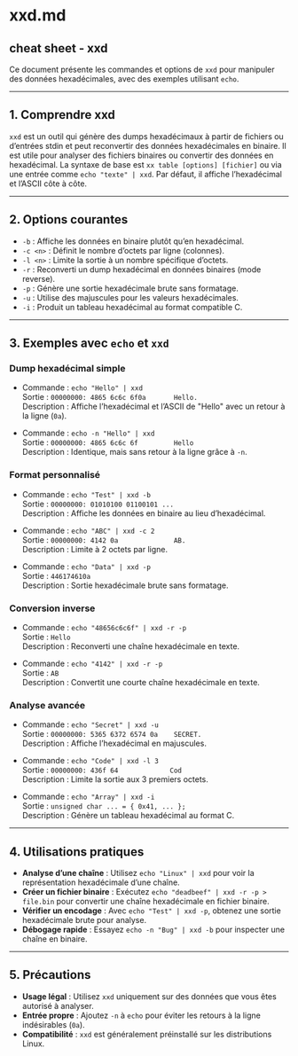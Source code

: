 # xxd.md

## cheat sheet - xxd

Ce document présente les commandes et options de `xxd` pour manipuler des données hexadécimales, avec des exemples utilisant `echo`.


---

## 1. Comprendre xxd

`xxd` est un outil qui génère des dumps hexadécimaux à partir de fichiers ou d’entrées stdin et peut reconvertir des données hexadécimales en binaire. Il est utile pour analyser des fichiers binaires ou convertir des données en hexadécimal. La syntaxe de base est `xx table [options] [fichier]` ou via une entrée comme `echo "texte" | xxd`. Par défaut, il affiche l’hexadécimal et l’ASCII côte à côte.

---

## 2. Options courantes

- `-b` : Affiche les données en binaire plutôt qu’en hexadécimal.
- `-c <n>` : Définit le nombre d’octets par ligne (colonnes).
- `-l <n>` : Limite la sortie à un nombre spécifique d’octets.
- `-r` : Reconverti un dump hexadécimal en données binaires (mode reverse).
- `-p` : Génère une sortie hexadécimale brute sans formatage.
- `-u` : Utilise des majuscules pour les valeurs hexadécimales.
- `-i` : Produit un tableau hexadécimal au format compatible C.

---

## 3. Exemples avec `echo` et `xxd`

### Dump hexadécimal simple
- Commande : `echo "Hello" | xxd`  
  Sortie : `00000000: 4865 6c6c 6f0a       Hello.`  
  Description : Affiche l’hexadécimal et l’ASCII de "Hello" avec un retour à la ligne (`0a`).

- Commande : `echo -n "Hello" | xxd`  
  Sortie : `00000000: 4865 6c6c 6f         Hello`  
  Description : Identique, mais sans retour à la ligne grâce à `-n`.

### Format personnalisé
- Commande : `echo "Test" | xxd -b`  
  Sortie : `00000000: 01010100 01100101 ...`  
  Description : Affiche les données en binaire au lieu d’hexadécimal.

- Commande : `echo "ABC" | xxd -c 2`  
  Sortie : `00000000: 4142 0a              AB.`  
  Description : Limite à 2 octets par ligne.

- Commande : `echo "Data" | xxd -p`  
  Sortie : `446174610a`  
  Description : Sortie hexadécimale brute sans formatage.

### Conversion inverse
- Commande : `echo "48656c6c6f" | xxd -r -p`  
  Sortie : `Hello`  
  Description : Reconverti une chaîne hexadécimale en texte.

- Commande : `echo "4142" | xxd -r -p`  
  Sortie : `AB`  
  Description : Convertit une courte chaîne hexadécimale en texte.

### Analyse avancée
- Commande : `echo "Secret" | xxd -u`  
  Sortie : `00000000: 5365 6372 6574 0a    SECRET.`  
  Description : Affiche l’hexadécimal en majuscules.

- Commande : `echo "Code" | xxd -l 3`  
  Sortie : `00000000: 436f 64             Cod`  
  Description : Limite la sortie aux 3 premiers octets.

- Commande : `echo "Array" | xxd -i`  
  Sortie : `unsigned char ... = { 0x41, ... };`  
  Description : Génère un tableau hexadécimal au format C.

---

## 4. Utilisations pratiques

- **Analyse d’une chaîne** : Utilisez `echo "Linux" | xxd` pour voir la représentation hexadécimale d’une chaîne.
- **Créer un fichier binaire** : Exécutez `echo "deadbeef" | xxd -r -p > file.bin` pour convertir une chaîne hexadécimale en fichier binaire.
- **Vérifier un encodage** : Avec `echo "Test" | xxd -p`, obtenez une sortie hexadécimale brute pour analyse.
- **Débogage rapide** : Essayez `echo -n "Bug" | xxd -b` pour inspecter une chaîne en binaire.

---

## 5. Précautions

- **Usage légal** : Utilisez `xxd` uniquement sur des données que vous êtes autorisé à analyser.
- **Entrée propre** : Ajoutez `-n` à `echo` pour éviter les retours à la ligne indésirables (`0a`).
- **Compatibilité** : `xxd` est généralement préinstallé sur les distributions Linux.
  
